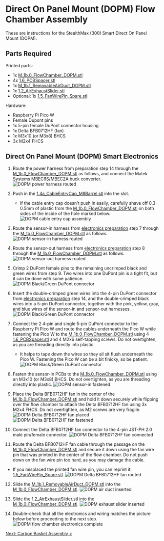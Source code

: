 # Direct On Panel Mount (DOPM) Flow Chamber Assembly

These are instructions for the StealthMax (300) Smart Direct On Panel Mount (DOPM).

## Parts Required

Printed parts:
- 1x [M_1b.0_FlowChamber_DOPM.stl](/STLs/1_FlowChamber/1b_DirectOnPanelMount/StealthMax/M_1b.0_FlowChamber_DOPM.stl)
- 4x [1.6_PCBSpacer.stl](/STLs/1_FlowChamber/1.6_PCBSpacer.stl)
- 1x [M_1b.1_RemovableAirDuct_DOPM.stl](/STLs/1_FlowChamber/1b_DirectOnPanelMount/StealthMax/M_1b.1_RemovableAirDuct_DOPM.stl)
- 1x [1.2_AirExhaustSlider.stl](/STLs/1_FlowChamber/1.2_AirExhaustSlider.stl)
- Optional: 1x [1.5_FanWirePin_Spare.stl](/STLs/1_FlowChamber/1.5_FanWirePin_Spare.stl)

Hardware:
- Raspberry Pi Pico W
- Female Dupont pins
- 1x 5-pin female DuPont connector housing
- 1x Delta BFB0712HF (fan)
- 1x M3x10 (or M3x8) BHCS
- 3x M2x4 FHCS

## Direct On Panel Mount (DOPM) Smart Electronics

1. Route the power harness from preparation step 14 through the [M_1b.0_FlowChamber_DOPM.stl](/STLs/1_FlowChamber/1b_DirectOnPanelMount/StealthMax/M_1b.0_FlowChamber_DOPM.stl) as follows, and connect the Matek Systems MBEC6S/MBEC2A buck converter.
![DOPM power harness routed](../../assets/docs/DOPM/dopm_flowchamber_power_harness_routed.png)

2. Push in the [1.4a_CableEntryCap_M8Barrel.stl](/STLs/1_FlowChamber/1.4a_CableEntryCap_M8Barrel.stl) into the slot.
   - If the cable entry cap doesn't push in easily, carefully shave off 0.3-0.5mm of plastic from the [M_1b.0_FlowChamber_DOPM.stl](/STLs/1_FlowChamber/1b_DirectOnPanelMount/StealthMax/M_1b.0_FlowChamber_DOPM.stl) on both sides of the inside of the hole marked below.
![DOPM cable entry cap assembly](../../assets/docs/DOPM/dopm_flowchamber_cable_entry_cap_assembly.png)

3. Route the sensor-in harness from [electronics preparation](/Docs/DOPM_Electronics_Preparation.md) step 7 through the [M_1b.0_FlowChamber_DOPM.stl](/STLs/1_FlowChamber/1b_DirectOnPanelMount/StealthMax/M_1b.0_FlowChamber_DOPM.stl) as follows.
![DOPM sensor-in harness routed](../../assets/docs/DOPM/dopm_flowchamber_sensor_in_routed.png)

4. Route the sensor-out harness from [electronics preparation](/Docs/DOPM_Electronics_Preparation.md) step 8 through the [M_1b.0_FlowChamber_DOPM.stl](/STLs/1_FlowChamber/1b_DirectOnPanelMount/StealthMax/M_1b.0_FlowChamber_DOPM.stl) as follows.
![DOPM sensor-out harness routed](../../assets/docs/DOPM/dopm_flowchamber_sensor_out_routed.png)

5. Crimp 2 DuPont female pins to the remaining uncrimped black and green wires from step 9. Two wires into one DuPont pin is a tight fit, but it can be done with some patience.
![DOPM Black/Green DuPont connector](../../assets/docs/DOPM/dopm_flowchamber_electronics_bg_double_dupont.png)

6. Insert the double-crimped green wires into the 4-pin DuPont connector from [electronics preparation](/Docs/DOPM_Electronics_Preparation.md) step 14, and the double-crimped black wires into a 5-pin DuPont connector, together with the pink, yellow, gray, and blue wires of the sensor-in and sensor-out harnesses.
![DOPM Black/Green DuPont connector](../../assets/docs/DOPM/dopm_flowchamber_electronics_bg_double_dupont_inserted.png)

7. Connect the 2 4-pin and single 5-pin DuPont connector to the Raspberry Pi Pico W and route the cables underneath the Pico W while fastening the Pico W to the [M_1b.0_FlowChamber_DOPM.stl](/STLs/1_FlowChamber/1b_DirectOnPanelMount/StealthMax/M_1b.0_FlowChamber_DOPM.stl) using 4 [1.6_PCBSpacer.stl](/STLs/1_FlowChamber/1.6_PCBSpacer.stl) and 4 M2x6 self-tapping screws. Do not overtighten, as you are threading directly into plastic.
   - It helps to tape down the wires so they all sit flush underneath the Pico W. Fastening the Pico W can be a bit finicky, so be patient.
![DOPM Black/Green DuPont connector](../../assets/docs/DOPM/dopm_flowchamber_pico_connected.png)

8. Fasten the sensor-in PCBs to the [M_1b.0_FlowChamber_DOPM.stl](/STLs/1_FlowChamber/1b_DirectOnPanelMount/StealthMax/M_1b.0_FlowChamber_DOPM.stl) using an M3x10 (or M3x8) BHCS. Do not overtighten, as you are threading directly into plastic.
![DOPM sensor-in fastened](../../assets/docs/DOPM/dopm_flowchamber_sensor_in_fastened.png)

9. Place the Delta BFB0712HF fan in the center of the [M_1b.0_FlowChamber_DOPM.stl](/STLs/1_FlowChamber/1b_DirectOnPanelMount/StealthMax/M_1b.0_FlowChamber_DOPM.stl) and hold it down securely while flipping over the flow chamber to attach the Delta BFB0712HF fan using 3x M2x4 FHCS. Do not overtighten, as M2 screws are very fragile.
![DOPM Delta BFB0712HF fan placed](../../assets/docs/DOPM/dopm_flowchamber_fan_placed.png)
![DOPM Delta BFB0712HF fan fastened](../../assets/docs/DOPM/dopm_flowchamber_fan_fastened.png)

10. Connect the Delta BFB0712HF fan connector to the 4-pin JST-PH 2.0 male pin/female connector.
![DOPM Delta BFB0712HF fan connected](../../assets/docs/DOPM/dopm_flowchamber_fan_connected.png)

11. Route the Delta BFB0712HF fan cable through the passage on the [M_1b.0_FlowChamber_DOPM.stl](/STLs/1_FlowChamber/1b_DirectOnPanelMount/StealthMax/M_1b.0_FlowChamber_DOPM.stl) and secure it down using the fan wire pin that was printed in the center of the flow chamber. Do not push down on the fan wire pin too hard, as you may damage the cable.
   - If you misplaced the printed fan wire pin, you can reprint it: [1.5_FanWirePin_Spare.stl](/STLs/1_FlowChamber/1.5_FanWirePin_Spare.stl).
![DOPM Delta BFB0712HF fan routed](../../assets/docs/DOPM/dopm_flowchamber_fan_routed.png)

12. Slide the [M_1b.1_RemovableAirDuct_DOPM.stl](/STLs/1_FlowChamber/1b_DirectOnPanelMount/StealthMax/M_1b.1_RemovableAirDuct_DOPM.stl) into the [M_1b.0_FlowChamber_DOPM.stl](/STLs/1_FlowChamber/1b_DirectOnPanelMount/StealthMax/M_1b.0_FlowChamber_DOPM.stl).
![DOPM air duct inserted](../../assets/docs/DOPM/dopm_flowchamber_air_duct_inserted.png)

1.  Slide the [1.2_AirExhaustSlider.stl](/STLs/1_FlowChamber/1.2_AirExhaustSlider.stl) into the [M_1b.0_FlowChamber_DOPM.stl](/STLs/1_FlowChamber/1b_DirectOnPanelMount/StealthMax/M_1b.0_FlowChamber_DOPM.stl).
![DOPM exhaust slider inserted](../../assets/docs/DOPM/dopm_flowchamber_exhaust_slider_inserted.png)

1.  Double-check that all the electronics and wiring matches the picture below before proceeding to the next step.
![DOPM flow chamber electronics complete](../../assets/docs/DOPM/dopm_flowchamber_electronics_complete.png)

[Next: Carbon Basket Assembly >](Carbon_Basket_Assembly.md)